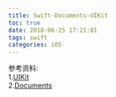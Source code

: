 ```yaml
---
title: Swift-Documents-UIKit
toc: true
date: 2018-06-25 17:21:01
tags: swift
categories: iOS
---
```


<!-- more -->




参考资料:<br>
1.[UIKit](https://developer.apple.com/documentation/uikit/about_app_development_with_uikit#3004316)<br>
2.[Documents](https://developer.apple.com/documentation/)